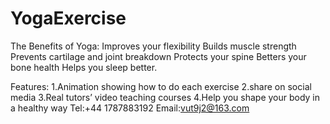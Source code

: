 # YogaExercise
The Benefits of Yoga: Improves your flexibility Builds muscle strength Prevents cartilage and joint breakdown Protects your spine Betters your bone health Helps you sleep better. 

Features:
1.Animation showing how to do each exercise 
2.share on social media 
3.Real tutors’ video teaching courses
4.Help you shape your body in a healthy way
Tel:+44 1787883192
Email:vut9j2@163.com
